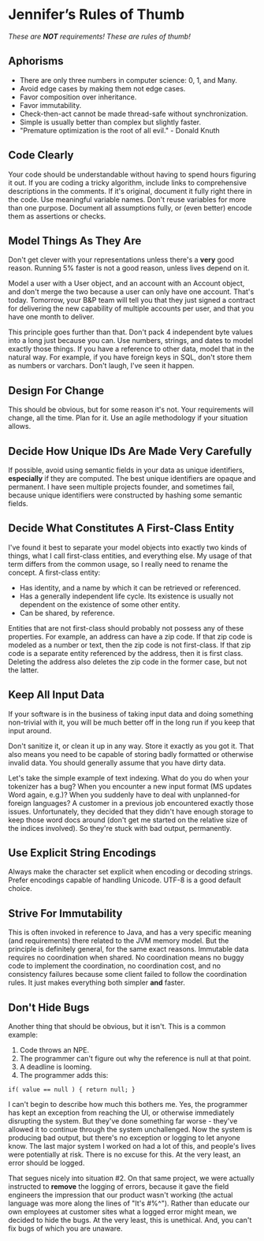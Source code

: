 # Jennifer’s Rules of Thumb
_These are **NOT** requirements! These are rules of thumb!_

## Aphorisms

* There are only three numbers in computer science: 0, 1, and Many.
* Avoid edge cases by making them not edge cases.
* Favor composition over inheritance.
* Favor immutability.
* Check-then-act cannot be made thread-safe without synchronization.
* Simple is usually better than complex but slightly faster.
* "Premature optimization is the root of all evil." - Donald Knuth

## Code Clearly

Your code should be understandable without having to spend hours
figuring it out. If you are coding a tricky algorithm, include links
to comprehensive descriptions in the comments. If it's original,
document it fully right there in the code. Use meaningful variable
names. Don't reuse variables for more than one purpose. Document all
assumptions fully, or (even better) encode them as assertions or
checks.

## Model Things As They Are

Don't get clever with your representations unless there's a **very**
good reason. Running 5% faster is not a good reason, unless lives
depend on it.

Model a user with a User object, and an account with an Account
object, and don't merge the two because a user can only have one
account. That's today. Tomorrow, your B&P team will tell you that they
just signed a contract for delivering the new capability of multiple
accounts per user, and that you have one month to deliver.

This principle goes further than that. Don't pack 4 independent byte
values into a long just because you can. Use numbers, strings, and
dates to model exactly those things. If you have a reference to other
data, model that in the natural way. For example, if you have foreign
keys in SQL, don't store them as numbers or varchars. Don't laugh,
I've seen it happen.

## Design For Change

This should be obvious, but for some reason it's not. Your
requirements will change, all the time. Plan for it. Use an agile
methodology if your situation allows.

## Decide How Unique IDs Are Made Very Carefully

If possible, avoid using semantic fields in your data as unique
identifiers, **especially** if they are computed. The best unique
identifiers are opaque and permanent. I have seen multiple projects
founder, and sometimes fail, because unique identifiers were
constructed by hashing some semantic fields.

## Decide What Constitutes A First-Class Entity

I've found it best to separate your model objects into exactly two
kinds of things, what I call first-class entities, and everything
else. My usage of that term differs from the common usage, so I really
need to rename the concept. A first-class entity:
* Has identity, and a name by which it can be retrieved or referenced.
* Has a generally independent life cycle. Its existence is usually not
dependent on the existence of some other entity.
* Can be shared, by reference.

Entities that are not first-class should probably not possess any of
these properties. For example, an address can have a zip code. If that
zip code is modeled as a number or text, then the zip code is not
first-class. If that zip code is a separate entity referenced by the
address, then it is first class. Deleting the address also deletes the
zip code in the former case, but not the latter.

## Keep All Input Data

If your software is in the business of taking input data and doing
something non-trivial with it, you will be much better off in the long
run if you keep that input around.

Don't sanitize it, or clean it up in any way. Store it exactly as you
got it. That also means you need to be capable of storing badly
formatted or otherwise invalid data. You should generally assume that
you have dirty data.

Let's take the simple example of text indexing. What do you do when
your tokenizer has a bug? When you encounter a new input format (MS
updates Word again, e.g.)? When you suddenly have to deal with
unplanned-for foreign languages? A customer in a previous job
encountered exactly those issues. Unfortunately, they decided that
they didn't have enough storage to keep those word docs around (don't
get me started on the relative size of the indices involved). So
they're stuck with bad output, permanently.

## Use Explicit String Encodings

Always make the character set explicit when encoding or decoding
strings. Prefer encodings capable of handling Unicode. UTF-8 is a good
default choice.

## Strive For Immutability

This is often invoked in reference to Java, and has a very specific
meaning (and requirements) there related to the JVM memory model. But
the principle is definitely general, for the same exact reasons.
Immutable data requires no coordination when shared. No coordination
means no buggy code to implement the coordination, no coordination
cost, and no consistency failures because some client failed to follow
the coordination rules. It just makes everything both simpler **and**
faster.

## Don't Hide Bugs

Another thing that should be obvious, but it isn't. This is a common example:
1. Code throws an NPE.
1. The programmer can't figure out why the reference is null at that point.
1. A deadline is looming.
1. The programmer adds this:
```
if( value == null ) { return null; }
```

I can't begin to describe how much this bothers me. Yes, the
programmer has kept an exception from reaching the UI, or otherwise
immediately disrupting the system. But they've done something far
worse - they've allowed it to continue through the system
unchallenged. Now the system is producing bad output, but there's no
exception or logging to let anyone know. The last major system I
worked on had a lot of this, and people's lives were potentially at
risk. There is no excuse for this. At the very least, an error should
be logged.

That segues nicely into situation #2. On that same project, we were
actually instructed to **remove** the logging of errors, because it
gave the field engineers the impression that our product wasn't
working (the actual language was more along the lines of "It's #%^").
Rather than educate our own employees at customer sites what a logged
error might mean, we decided to hide the bugs. At the very least, this
is unethical. And, you can't fix bugs of which you are unaware.

